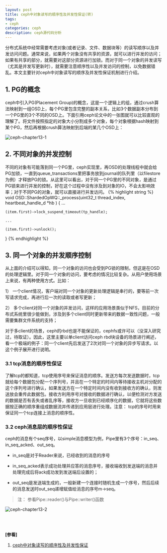 ```yaml
---
layout: post
title: ceph中对象读写的顺序性及并发性保证(转)
tags:
- ceph
categories: ceph
description: ceph源代码分析
---
```


分布式系统中经常需要考虑对象(或者记录、文件、数据块等）的读写顺序以及并发访问问题。通常来说，如果两个对象没有共享的资源，就可以进行并发的访问；如果有共享的部分，就需要对这部分资源进行加锁。而对于同一个对象的并发读写（尤其是并发写更新时），就需要注意顺序性以及并发访问的控制，以免数据错乱。本文主要针对ceph中对象读写的顺序及并发性保证机制进行介绍。



<!-- more -->

## 1. PG的概念
ceph中引入PG(Placement Group)的概念，这是一个逻辑上的组，通过crush算法映射到一组OSD上，每个PG里包含完整的副本关系，比如3个数据副本分布到一个PG里的3个不同的OSD上。下面引用ceph论文中的一张图就可以比较直观的理解了。将文件按照指定的对象大小分割成多个对象，每个对象根据hash映射到某个PG，然后再根据crush算法映射到后端的某几个OSD上：


![ceph-chapter13-1](https://ivanzz1001.github.io/records/assets/img/ceph/sca/ceph_chapter13_1.png)

## 2. 不同对象的并发控制

不同的对象有可能落到同一个PG里，ceph实现里，再OSD的处理线程中就会给PG加锁，一直到queue_transactions里把事务放到journal的队列里（以filestore为例）才释放PG的锁。从这里可以看出，对于同一个PG里的不同对象，是通过PG锁来进行并发的控制，好在这个过程中没有涉及到对象的IO，不会太影响效率；对于不同PG的对象，就可以直接进行并发访问。
{% highlight string %}
void OSD::ShardedOpWQ::_process(uint32_t thread_index, heartbeat_handle_d *hb ) {
	...

	(item.first)->lock_suspend_timeout(tp_handle);

	...

	(item.first)->unlock();
}
{% endhighlight %}




## 3. 同一个对象的并发顺序控制

从上面的介绍可以得知，同一个对象的访问也会受到PG锁的限制，但这是在OSD的处理逻辑里。对于同一个对象的访问，要考虑的情况比较复杂。从用户使用场景上来说，有两种使用方式。比如：

1） 一个client情况，客户端对同一个对象的更新处理逻辑是串行的，要等前一次写请求完成，再进行后一次的读取或者写更新；

2） 多个client对同一个对象的并发访问，这样的应用场景类似于NFS，目前的分布式系统里很少能做到，涉及到多个client同时更新带来的数据一致性问题，一般需要集群文件系统的支持；

对于多client的场景，ceph的rbd也是不能保证的，cephfs或许可以（没深入研究过，待取证）。因此，这里主要以单client访问ceph rbd块设备的场景进行阐述，看一个极端的例子：同一个client先后发送了2次对同一个对象的异步写请求。以这个例子展开进行说明。


### 3.1 tcp消息的顺序性保证
了解tcp的都知道，tcp使用序号来保证消息的顺序。发送方每次发送数据时，tcp就给每个数据包分配一个序列号，并且在一个特定的时间内等待接收主机对分配的这个序列号进行确认，如果发送方在一个特定时间内没有收到接收方的确认，则发送放会重传此数据包。接收方利用序号对接收的数据进行确认，以便检测对方发送的数据是否有丢失或者乱序等，接收方一旦收到已经顺序化的数据，它就将这些数据按正确的顺序重组成数据流并传递到应用层进行处理。注意： tcp的序号时用来保证同一个tcp连接上消息的顺序性。

### 3.2 ceph消息层的顺序性保证
ceph的消息有个seq序号，以simple消息模型为例，Pipe里有3个序号：in_seq、in_seq_acked、out_seq。

* in_seq是对于Reader来说，已经收到的消息的序号

* in_seq_acked表示成功处理并应答的消息序号，接收端收到发送端的消息并处理完成后将ack成功发到发送端后设置的；

* out_seq是发送端生成的，一般新建一个连接时随机生成一个序号，然后后续的消息发送时out_seq递增赋值给消息的序号m->seq。

>注： 参看Pipe::reader()与Pipe::writer()函数
 
![ceph-chapter13-2](https://ivanzz1001.github.io/records/assets/img/ceph/sca/ceph_chapter13_2.png)










<br />
<br />

**[参看]**

1. [ceph中对象读写的顺序性及并发性保证](http://sysnote.github.io/2016/08/29/ceph-io-sequence/)




<br />
<br />
<br />

